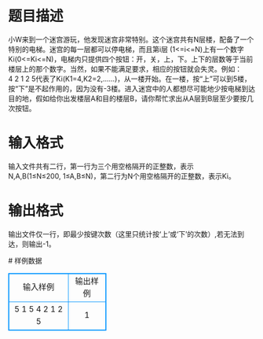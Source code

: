 # 

 
 # 题目描述 
<p>小W来到一个迷宫游玩，他发现迷宫非常特别。这个迷宫共有N层楼，配备了一个特别的电梯。迷宫的每一层都可以停电梯，而且第i层&nbsp;(1&lt;=i&lt;=N)上有一个数字Ki(0&lt;=Ki&lt;=N)，电梯内只提供四个按钮：开，关，上，下。上下的层数等于当前楼层上的那个数字。当然，如果不能满足要求，相应的按钮就会失灵。例如：4&nbsp;2&nbsp;1&nbsp;2&nbsp;5代表了Ki(K1=4,K2=2,&hellip;&hellip;)，从一楼开始。在一楼，按&ldquo;上&rdquo;可以到5楼，按&ldquo;下&rdquo;是不起作用的，因为没有-3楼。进入迷宫中的人都想尽可能地少按电梯到达目的地，假如给你出发楼层A和目的楼层B，请你帮忙求出从A层到B层至少要按几次按钮。</p> 

 
 # 输入格式 
<p>输入文件共有二行，第一行为三个用空格隔开的正整数，表示N,A,B(1&le;N&le;200,&nbsp;1&le;A,B&le;N)，第二行为N个用空格隔开的正整数，表示Ki。</p> 

 
 # 输出格式 
<p>输出文件仅一行，即最少按键次数（这里只统计按&lsquo;上&rsquo;或&lsquo;下&rsquo;的次数）,若无法到达，则输出-1。</p> 
# 样例数据
<style>
        table,table tr th, table tr td { border:1px solid #0094ff; }
        table { width: 200px; min-height: 25px; line-height: 25px; text-align: center; border-collapse: collapse;}   
    </style>
<table>
	<tr>
		<td>输入样例</td>
		<td>输出样例</td>
	</tr>
<tr><td>5 1 5
4 2 1 2 5
</td><td>1</td></tr></table>
